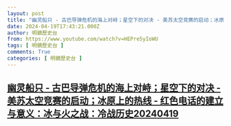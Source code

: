 ```yaml
---
layout: post
title: "幽灵船只 - 古巴导弹危机的海上对峙；星空下的对决 - 美苏太空竞赛的启动；冰原上的热线 - 红色电话的建立与意义：冰与火之战：冷战历史20240419"
date: 2024-04-19T17:43:21.000Z
author: 明鏡歷史台
from: https://www.youtube.com/watch?v=HEPre5yIoWU
tags: [ 明鏡歷史台 ]
comments: True
categories: [ 明鏡歷史台 ]
---
```

<!--1713548601000-->
[幽灵船只 - 古巴导弹危机的海上对峙；星空下的对决 - 美苏太空竞赛的启动；冰原上的热线 - 红色电话的建立与意义：冰与火之战：冷战历史20240419](https://www.youtube.com/watch?v=HEPre5yIoWU)
------

<div>

</div>
